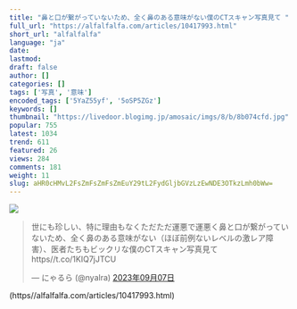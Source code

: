 ```yaml
---
title: "鼻と口が繋がっていないため、全く鼻のある意味がない僕のCTスキャン写真見て "
full_url: "https://alfalfalfa.com/articles/10417993.html"
short_url: "alfalfalfa"
language: "ja"
date: 
lastmod: 
draft: false
author: []
categories: []
tags: ['写真', '意味']
encoded_tags: ['5YaZ55yf', '5oSP5ZGz']
keywords: []
thumbnail: "https://livedoor.blogimg.jp/amosaic/imgs/8/b/8b074cfd.jpg"
popular: 755
latest: 1034
trend: 611
featured: 26
views: 284
comments: 181
weight: 11
slug: aHR0cHMvL2FsZmFsZmFsZmEuY29tL2FydGljbGVzLzEwNDE3OTkzLmh0bWw=
---
```


![](https://livedoor.blogimg.jp/amosaic/imgs/8/b/8b074cfd.jpg)

<blockquote class='twitter-tweet'><p lang='ja' dir='ltr'>世にも珍しい、特に理由もなくただただ運悪で運悪く鼻と口が繋がっていないため、全く鼻のある意味がない（ほぼ前例ないレベルの激レア障害）、医者たちもビックリな僕のCTスキャン写真見て https//t.co/1KIQ7jJTCU</p>— にゃるら (@nyalra) <a href='https//twitter.com/nyalra/status/1699723361331683662' target='_blank' rel='nofollow'>2023年09月07日</a></blockquote> 

(https//alfalfalfa.com/articles/10417993.html)

